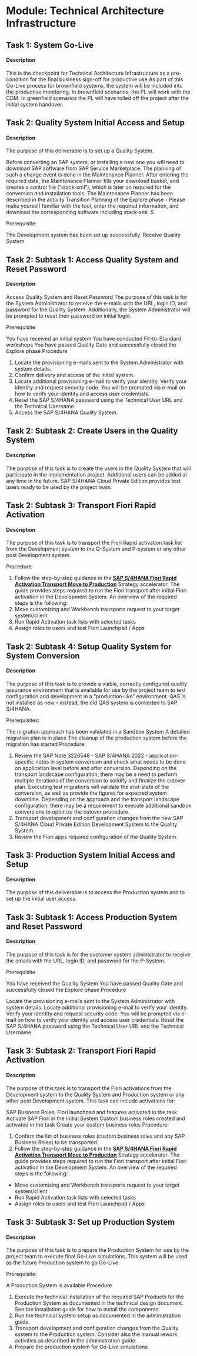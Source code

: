
# Module: Technical Architecture Infrastructure
## Task 1: System Go-Live
#### Description
This is the checkpoint for Technical Architecture Infrastructure as a pre-condition for the final business sign-off for productive use.As part of this Go-Live process for brownfield systems, the system will be included into the productive monitoring. In brownfield scenarios, the PL will work with the CDM. In greenfield scenarios the PL will have rolled off the project after the initial system handover.

## Task 2: Quality System Initial Access and Setup
#### Description
The purpose of this deliverable is to set up a Quality System.

Before converting an SAP system, or installing a new one you will need to download SAP software from SAP Service Marketplace. The planning of such a change event is done in the Maintenance Planner. After entering the required data, the Maintenance Planner fills your download basket, and creates a control file (“stack-xml”), which is later on required for the conversion and installation tools. The Maintenance Planner has been described in the activity Transition Planning of the Explore phase - Please make yourself familiar with the tool, enter the required information, and download the corresponding software including stack-xml. S

Prerequisite:

The Development system has been set up successfully.
Receive Quality System
## Task 2: Subtask 1: Access Quality System and Reset Password
#### Description
Access Quality System and Reset Password
The purpose of this task is for the System Administrator to receive the e-mails with the URL, login ID, and password for the Quality System. Additionally, the System Administrator will be prompted to reset their password on initial login.

Prerequisite

You have received an initial system
You have conducted Fit-to-Standard workshops
You have passed Quality Gate and successfully closed the Explore phase
Procedure

1. Locate the provisioning e-mails sent to the System Administrator with system details.
2. Confirm delivery and access of the initial system.
3. Locate additional provisioning e-mail to verify your identity. Verify your identity and request security code. You will be prompted via e-mail on how to verify your identity and access user credentials.
4. Reset the SAP S/4HANA password using the Technical User URL and the Technical Username.
5. Access the SAP S/4HANA Quality System.
## Task 2: Subtask 2: Create Users in the Quality System
#### Description
The purpose of this task is to create the users in the Quality System that will participate in the implementation project. Additional users can be added at any time in the future. SAP S/4HANA Cloud Private Edition provides test users ready to be used by the project team.
## Task 2: Subtask 3: Transport Fiori Rapid Activation
#### Description
The purpose of this task is to transport the Fiori Rapid activation task list from the Development system to the Q-System and P-system or any other post Development system.

Procedure:

1. Follow the step-by-step guidance in the **[SAP S/4HANA Fiori Rapid Activation Transport Move to Production](https://www.sap.com/documents/2020/05/d2af580f-987d-0010-87a3-c30de2ffd8ff.html)** Strategy accelerator. The guide provides steps required to run the Fiori transport after initial Fiori activation in the Development System. An overview of the required steps is the following:
2. Move customizing and Workbench transports request to your target system/client
3. Run Rapid Activation task lists with selected tasks
4. Assign roles to users and test Fiori Launchpad / Apps

## Task 2: Subtask 4: Setup Quality System for System Conversion
#### Description
The purpose of this task is to provide a viable, correctly configured quality assurance environment that is available for use by the project team to test configuration and development in a “production-like” environment. QAS is not installed as new – instead, the old QAS system is converted to SAP S/4HANA.

Prerequisites:

The migration approach has been validated in a Sandbox System
A detailed migration plan is in place
The cleanup of the production system before the migration has started
Procedure:

1. Review the SAP Note 3226548 - SAP S/4HANA 2022 - application-specific notes in system conversion and check what needs to be done on application level before and after conversion. Depending on the transport landscape configuration, there may be a need to perform multiple iterations of the conversion to solidify and finalize the cutover plan. Executing test migrations will validate the end-state of the conversion, as well as provide the figures for expected system downtime. Depending on the approach and the transport landscape configuration, there may be a requirement to execute additional sandbox conversions to optimize the cutover procedure.
2. Transport development and configuration changes from the new SAP S/4HANA Cloud Private Edition Development System to the Quality System.
3. Review the Fiori apps required configuration of the Quality System.
## Task 3: Production System Initial Access and Setup
#### Description
The purpose of this deliverable is to access the Production system and to set up the initial user access.
## Task 3: Subtask 1: Access Production System and Reset Password
#### Description
The purpose of this task is for the customer system administrator to receive the emails with the URL, login ID, and password for the P-System.

Prerequisite

You have received the Quality System
You have passed Quality Gate and successfully closed the Explore phase
Procedure

Locate the provisioning e-mails sent to the System Administrator with system details.
Locate additional provisioning e-mail to verify your identity.
Verify your identity and request security code. You will be prompted via e-mail on how to verify your identity and access user credentials.
Reset the SAP S/4HANA password using the Technical User URL and the Technical Username.
## Task 3: Subtask 2: Transport Fiori Rapid Activation
#### Description
The purpose of this task is to transport the Fiori activations from the Development system to the Quality System and Production system or any other post Development system. This task can include activations for:

SAP Business Roles, Fiori launchpad and features activated in the task Activate SAP Fiori in the Initial System
Custom business roles created and activated in the task Create your custom business roles
Procedure:

1. Confirm the list of business roles (custom business roles and any SAP Business Roles) to be transported.
2. Follow the step-by-step guidance in the **[SAP S/4HANA Fiori Rapid Activation Transport Move to Production](https://www.sap.com/documents/2020/05/d2af580f-987d-0010-87a3-c30de2ffd8ff.html)** Strategy accelerator. The guide provides steps required to run the Fiori transport after initial Fiori activation in the Development System. An overview of the required steps is the following:
* Move customizing and Workbench transports request to your target system/client
* Run Rapid Activation task lists with selected tasks
* Assign roles to users and test Fiori Launchpad / Apps
## Task 3: Subtask 3: Set up Production System
#### Description
The purpose of this task is to prepare the Production System for use by the project team to execute final Go-Live simulations. This system will be used as the future Production system to go Go-Live.

Prerequisite:

A Production System is available
Procedure

1. Execute the technical installation of the required SAP Products for the Production System as documented in the technical design document. See the installation guide for how to install the components.
2. Run the technical system setup as documented in the administration guide.
3. Transport development and configuration changes from the Quality system to the Production system. Consider also the manual rework activities as described in the administration guide.
4. Prepare the production system for Go-Live simulations